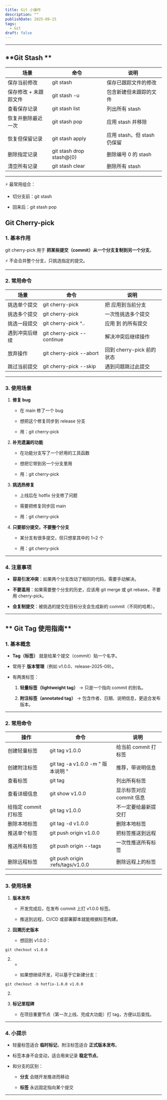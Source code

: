 ```yaml
---
title: Git 小操作
description: ""
publishDate: 2025-09-15
tags:
  - Git
draft: false
---
```


---

## **Git Stash **

|**场景**|**命令**|**说明**|
|---|---|---|
|保存当前修改|git stash|保存已跟踪文件的修改|
|保存修改 + 未跟踪文件|git stash -u|包含新建但未跟踪的文件|
|查看保存记录|git stash list|列出所有 stash|
|恢复并删除最近一次|git stash pop|应用 stash 并移除|
|恢复但保留记录|git stash apply|应用 stash，但 stash 仍保留|
|删除指定记录|git stash drop stash@{0}|删除编号 0 的 stash|
|清空所有记录|git stash clear|删除所有 stash|

---

⚡ 最常用组合：

- 切分支前：git stash
    
- 回来后：git stash pop
    

  

## Git Cherry-pick



### **1. 基本作用**



git cherry-pick 用于 **把某些提交（commit）从一个分支复制到另一个分支**。

⚡ 不会合并整个分支，只挑选指定的提交。

---

### **2. 常用命令**

|**场景**|**命令**|**说明**|
|---|---|---|
|挑选单个提交|git cherry-pick <commit>|把 <commit> 应用到当前分支|
|挑选多个提交|git cherry-pick <c1> <c2>|一次性挑选多个提交|
|挑选一段提交|git cherry-pick <c1>^..<c2>|应用 <c1> 到 <c2> 的所有提交|
|遇到冲突后继续|git cherry-pick --continue|解决冲突后继续操作|
|放弃操作|git cherry-pick --abort|回到 cherry-pick 前的状态|
|跳过当前提交|git cherry-pick --skip|遇到问题跳过此提交|

---

### **3. 使用场景**

1. **修复 bug**
    
    - 在 main 修了一个 bug
        
    - 想把这个修复同步到 release 分支
        
    - 用：git cherry-pick <bugfix-commit>
        
    
2. **补充遗漏的功能**
    
    - 在功能分支写了一个好用的工具函数
        
    - 想把它带到另一个分支里用
        
    - 用：git cherry-pick <commit>
        
    
3. **挑选热修复**
    
    - 上线后在 hotfix 分支修了问题
        
    - 需要把修复同步回 main
        
    - 用：git cherry-pick <hotfix-commit>
        
    
4. **只要部分提交，不要整个分支**
    
    - 某分支有很多提交，但只想拿其中的 1~2 个
        
    - 用：git cherry-pick <commit1> <commit2>

---

### **4. 注意事项**

- **容易引发冲突**：如果两个分支改动了相同的代码，需要手动解决。
    
- **不要滥用**：如果需要整个分支的历史，应该用 git merge 或 git rebase，不要用 cherry-pick。
    
- **会复制提交**：被挑选的提交在目标分支会生成新的 commit（不同的哈希）。

---

## ** Git Tag 使用指南**



### **1. 基本概念**

- **Tag（标签）** 就是给某个提交（commit）贴一个名字。
    
- 常用于 **版本管理**（例如 v1.0.0、release-2025-09）。
    
- 有两类标签：
    
    1. **轻量标签（lightweight tag）** → 只是一个指向 commit 的别名。
        
    2. **附注标签（annotated tag）** → 包含作者、日期、说明信息，更适合发布版本。

---

### **2. 常用命令**

|**操作**|**命令**|**说明**|
|---|---|---|
|创建轻量标签|git tag v1.0.0|给当前 commit 打标签|
|创建附注标签|git tag -a v1.0.0 -m " 版本说明 "|推荐，带说明信息|
|查看标签|git tag|列出所有标签|
|查看详细信息|git show v1.0.0|显示标签对应 commit 信息|
|给指定 commit 打标签|git tag v1.0.0 <commit>|不一定要给最新提交打|
|删除本地标签|git tag -d v1.0.0|删除本地标签|
|推送单个标签|git push origin v1.0.0|把标签推送到远程|
|推送所有标签|git push origin --tags|一次性推送所有标签|
|删除远程标签|git push origin :refs/tags/v1.0.0|删除远程上的标签|

---

### **3. 使用场景**

1. **版本发布**
    
    - 开发完成后，在发布 commit 上打 v1.0.0 标签。
        
    - 推送到远程，CI/CD 或部署脚本就能根据标签构建。
        
    
2. **回溯历史版本**
    
    - 想回到 v1.0.0：

```
git checkout v1.0.0
```

2. - 
        
    - 如果想继续开发，可以基于它新建分支：

```
git checkout -b hotfix-1.0.0 v1.0.0
```

2. 
    
3. **标记里程碑**
    
    - 在项目重要节点（第一次上线、完成大功能）打 tag，方便以后查找。

---

### **4. 小提示**

- 轻量标签适合 **临时标记**，附注标签适合 **正式版本发布**。
    
- 标签本身不会变动，适合用来记录 **稳定节点**。
    
- 和分支的区别：
    
    - **分支** 会随开发推进而移动
        
    - **标签** 永远固定指向某个提交

---

